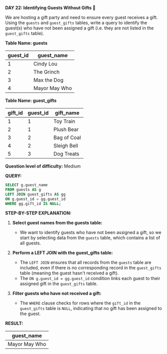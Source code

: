 **DAY 22: Identifying Guests Without Gifts 🎁**

We are hosting a gift party and need to ensure every guest receives a gift. Using the `guests` and `guest_gifts` tables, write a query to identify the guest(s) who have not been assigned a gift (i.e. they are not listed in the `guest_gifts` table). 

**Table Name: guests**

| guest_id | guest_name      |
|----------|-----------------|
| 1        | Cindy Lou       |
| 2        | The Grinch      |
| 3        | Max the Dog     |
| 4        | Mayor May Who   |

**Table Name: guest_gifts**

| gift_id | guest_id | gift_name    |
|---------|----------|--------------|
| 1       | 1        | Toy Train    |
| 2       | 1        | Plush Bear   |
| 3       | 2        | Bag of Coal  |
| 4       | 2        | Sleigh Bell  |
| 5       | 3        | Dog Treats   |

**Question level of difficulty:** Medium 


**QUERY:**

```sql
SELECT g.guest_name
FROM guests AS g
LEFT JOIN guest_gifts AS gg
ON g.guest_id = gg.guest_id
WHERE gg.gift_id IS NULL;
```



**STEP-BY-STEP EXPLANATION:**

1. **Select guest names from the guests table:**
   - We want to identify guests who have not been assigned a gift, so we start by selecting data from the `guests` table, which contains a list of all guests.

2. **Perform a LEFT JOIN with the guest_gifts table:**
   - The `LEFT JOIN` ensures that all records from the `guests` table are included, even if there is no corresponding record in the `guest_gifts` table (meaning the guest hasn't received a gift).
   - The `ON g.guest_id = gg.guest_id` condition links each guest to their assigned gift in the `guest_gifts` table.

3. **Filter guests who have not received a gift:**
   - The `WHERE` clause checks for rows where the `gift_id` in the `guest_gifts` table is `NULL`, indicating that no gift has been assigned to the guest.



**RESULT:**

| guest_name    |
|---------------|
| Mayor May Who |


